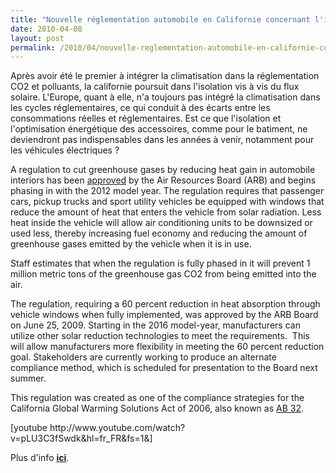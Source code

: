 ```yaml
---
title: "Nouvelle réglementation automobile en Californie concernant l'isolation solaire"
date: 2010-04-08
layout: post
permalink: /2010/04/nouvelle-reglementation-automobile-en-californie-concernant-lisolation-solaire.html
---
```


<p>Après avoir été le premier à intégrer la climatisation dans la réglementation CO2 et polluants, la californie poursuit dans l'isolation vis à vis du flux solaire. L'Europe, quant à elle, n'a toujours pas intégré la climatisation dans les cycles réglementaires, ce qui conduit à des écarts entre les consommations réelles et réglementaires. Est ce que l'isolation et l'optimisation énergétique des accessoires, comme pour le batiment, ne deviendront pas indispensables dans les années à venir, notamment pour les véhicules électriques ?</p>   <!--more-->  <p>A regulation to cut greenhouse gases by reducing heat gain in automobile interiors has been <a href="http://www.arb.ca.gov/newsrel/nr062509b.htm" target="_blank">approved</a> by the Air Resources Board (ARB) and begins phasing in with the 2012 model year. The regulation requires that passenger cars, pickup trucks and sport utility vehicles be equipped with windows that reduce the amount of heat that enters the vehicle from solar radiation. Less heat inside the vehicle will allow air conditioning units to be downsized or used less, thereby increasing fuel economy and reducing the amount of greenhouse gases emitted by the vehicle when it is in use. </p> <p>Staff estimates that when the regulation is fully phased in it will prevent 1 million metric tons of the greenhouse gas CO2 from being emitted into the air.</p> <p>The regulation, requiring a 60 percent reduction in heat absorption through vehicle windows when fully implemented, was approved by the ARB Board on June 25, 2009. Starting in the 2016 model-year, manufacturers can utilize other solar reduction technologies to meet the requirements.  This will allow manufacturers more flexibility in meeting the 60 percent reduction goal. Stakeholders are currently working to produce an alternate compliance method, which is scheduled for presentation to the Board next summer.</p> <p>This regulation was created as one of the compliance strategies for the California Global Warming Solutions Act of 2006, also known as <a href="http://www.arb.ca.gov/cc/ab32/ab32.htm">AB 32</a>.</p>  [youtube http://www.youtube.com/watch?v=pLU3C3fSwdk&hl=fr_FR&fs=1&]<br /> <p>Plus d'info <strong><span style="text-decoration: underline"><a href="http://www.arb.ca.gov/lispub/rss/displaypost.php?pno=3918" target="_blank">ici</a></span></strong>.</p>